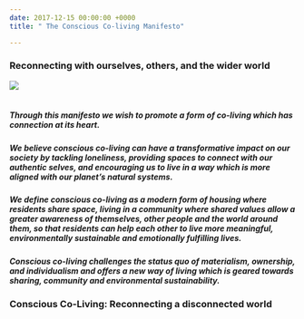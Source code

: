 ```yaml
---
date: 2017-12-15 00:00:00 +0000
title: " The Conscious Co-living Manifesto"

---
```

### Reconnecting with ourselves, others, and the wider world

<img src="/uploads/2018/07/10/Coliving Manifesto Diagram 7.jpg"><br/><br/>

##### Through this manifesto we wish to promote a form of co-living which has connection at its heart.

##### We believe conscious co-living can have a transformative impact on our society by tackling loneliness, providing spaces to connect with our authentic selves, and encouraging us to live in a way which is more aligned with our planet’s natural systems.

##### We define conscious co-living as a modern form of housing where residents share space, living in a community where shared values allow a greater awareness of themselves, other people and the world around them, so that residents can help each other to live more meaningful, environmentally sustainable and emotionally fulfilling lives.

##### Conscious co-living challenges the status quo of materialism, ownership, and individualism and offers a new way of living which is geared towards sharing, community and environmental sustainability.

### Conscious Co-Living: Reconnecting a disconnected world